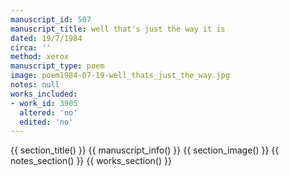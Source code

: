 ```yaml
---
manuscript_id: 507
manuscript_title: well that's just the way it is
dated: 19/7/1984
circa: ''
method: xerox
manuscript_type: poem
image: poem1984-07-19-well_thats_just_the_way.jpg
notes: null
works_included:
- work_id: 3905
  altered: 'no'
  edited: 'no'
---
```


{{ section_title() }}
{{ manuscript_info() }}
{{ section_image() }}
{{ notes_section() }}
{{ works_section() }}
